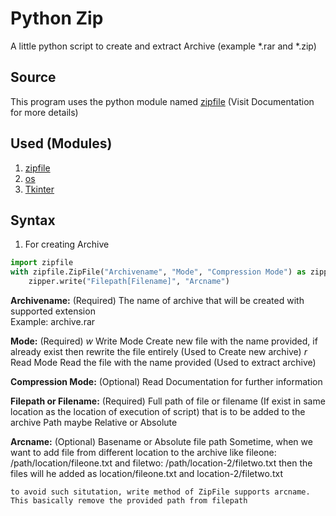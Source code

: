 # Python Zip
A little python script to create and extract Archive (example *.rar and *.zip)

## Source
This program uses the python module named [zipfile](https://docs.python.org/3/library/zipfile.html) (Visit Documentation for more details)

## Used (Modules)
1. [zipfile](https://docs.python.org/3/library/zipfile.html)
2. [os](https://docs.python.org/3/library/os.html)
3. [Tkinter](https://docs.python.org/3/library/tk.html)

## Syntax
1. For creating Archive
````python
import zipfile
with zipfile.ZipFile("Archivename", "Mode", "Compression Mode") as zipper:
    zipper.write("Filepath[Filename]", "Arcname")
````
**Archivename:** (Required)
    The name of archive that will be created with supported extension <br>
    Example: archive.rar

**Mode:** (Required)
    *w*
        Write Mode
            Create new file with the name provided, if already exist then rewrite the file entirely
            (Used to Create new archive)
    *r*
        Read Mode
            Read the file with the name provided
            (Used to extract archive)

**Compression Mode:** (Optional)
    Read Documentation for further information

**Filepath or Filename:** (Required)
    Full path of file or filename (If exist in same location as the location of execution of script) that is to be added to the archive
    Path maybe Relative or Absolute

**Arcname:** (Optional)
    Basename or Absolute file path
    Sometime, when we want to add file from different location to the archive like
    fileone: /path/location/fileone.txt and
    filetwo: /path/location-2/filetwo.txt
    then the files will he added as
    location/fileone.txt and 
    location-2/filetwo.txt

    to avoid such situtation, write method of ZipFile supports arcname.
    This basically remove the provided path from filepath